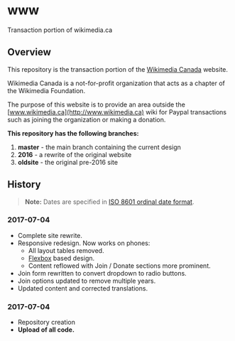 # www
Transaction portion of wikimedia.ca

## Overview
This repository is the transaction portion of the [Wikimedia Canada](http://www.wikimedia.ca) website.

Wikimedia Canada is a not-for-profit organization that acts as a chapter of the Wikimedia Foundation.

The purpose of this website is to provide an area outside the [www.wikimedia.ca](http://www.wikimedia.ca) wiki for Paypal transactions such as joining the organization or making a donation.

**This repository has the following branches:**

1. **master** - the main branch containing the current design
2. **2016** - a rewrite of the original website
3. **oldsite** - the original pre-2016 site

## History

> **Note:** Dates are specified in [ISO 8601 ordinal date format](https://www.iso.org/iso-8601-date-and-time-format.html).

### 2017-07-04
* Complete site rewrite.
* Responsive redesign. Now works on phones:
  * All layout tables removed.
  * [Flexbox](https://css-tricks.com/snippets/css/a-guide-to-flexbox/) based design.
  * Content reflowed with Join / Donate sections more prominent.
* Join form rewritten to convert dropdown to radio buttons.
* Join options updated to remove multiple years.
* Updated content and corrected translations.

### 2017-07-04
* Repository creation
* **Upload of all code.**


